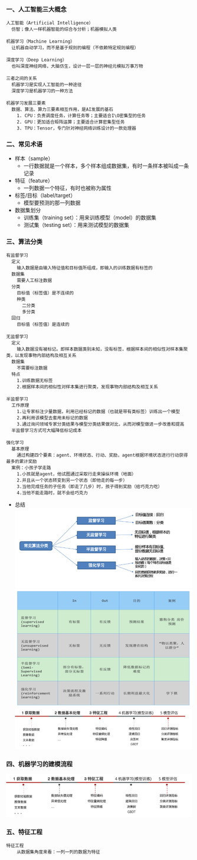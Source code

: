 ### 一、人工智能三大概念

```shell
人工智能（Artificial Intelligence）
  仿智；像人一样机器智能的综合与分析；机器模拟人类

机器学习（Machine Learning）
  让机器自动学习，而不是基于规则的编程（不依赖特定规则编程）
  
深度学习（Deep Learning）
  也叫深度神经网络，大脑仿生，设计一层一层的神经元模拟万事万物
  
三者之间的关系
  机器学习是实现人工智能的一种途径
  深度学习是机器学习的一种方法

机器学习发展三要素
  数据、算法、算力三要素相互作用，是AI发展的基石
    1. CPU：负责调度任务，计算任务等；主要适合I\O密集型的任务
    2. GPU：更加适合矩阵运算；主要适合计算密集型任务
    3. TPU：Tensor，专门针对神经网络训练设计的一款处理器
```

### 二、常见术语

- 样本（sample）
    - 一行数据就是一个样本，多个样本组成数据集，有时一条样本被叫成一条记录
- 特征（feature）
    - 一列数据一个特征，有时也被称为属性
- 标签/目标（label/target）
    - 模型要预测的那一列数据
- 数据集划分
    - 训练集（training set）：用来训练模型（model）的数据集
    - 测试集（testing set）：用来测试模型的数据集

### 三、算法分类

```shell
有监督学习
  定义
    输入数据是由输入特征值和目标值所组成，即输入的训练数据有标签的
  数据集
    需要人工标注数据
  分类
    目标值（标签值）是不连续的
    种类
      二分类
      多分类
  回归
    目标值（标签值）是连续的

无监督学习
  定义
    输入数据没有被标记。即样本数据类别未知，没有标签，根据样本间的相似性对样本集聚类，以发现事物内部结构及相互关系
  数据集
    不需要标注数据
  特点
    1.训练数据无标签
    2.根据样本间的相似性对样本集进行聚类，发现事物内部结构及相互关系

半监督学习
  工作原理
    1.让专家标注少量数据，利用已经标记的数据（也就是带有类标签）训练出一个模型
    2.再利用该模型去套用未标记的数据
    3.通过询问领域专家分类结果与模型分类结果做对比，从而对模型做进一步改善和提高
  半监督学习方式可大幅降低标记成本
  
强化学习
  基本原理
    通过构建四个要素：agent、环境状态、行动、奖励，agent根据环境状态进行行动获得最多的累计奖励
  案例：小孩子学走路
    1.小孩就是agent，他试图通过采取行走来操纵环境（地面）
    2.并且从一个状态转变到另一个状态（即他走的每一步）
    3.当他完成任务的子任务（即走了几步）时，孩子得到奖励（给巧克力吃）
    4.当他不能走路时，就不会给巧克力
```

- 总结
  ![202503062237](assets/202503062237.png)
  ![202503062238](assets/202503062238.png)
  ![202503062240](assets/202503062240.png)

### 四、机器学习的建模流程
![202503062240](assets/202503062240.png)

### 五、特征工程
```text
特征工程
    从数据集角度来看：一列一列的数据为特征
```